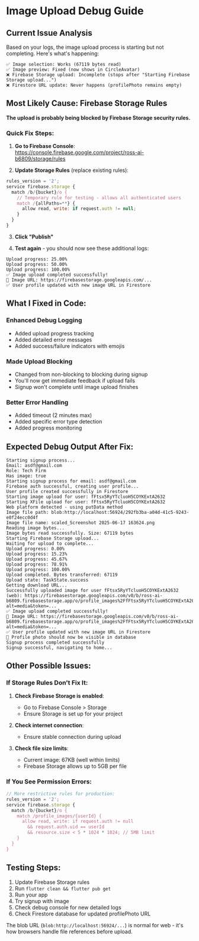 # Image Upload Debug Guide

## Current Issue Analysis

Based on your logs, the image upload process is starting but not completing. Here's what's happening:

```
✅ Image selection: Works (67119 bytes read)
✅ Image preview: Fixed (now shows in CircleAvatar)  
❌ Firebase Storage upload: Incomplete (stops after "Starting Firebase Storage upload...")
❌ Firestore URL update: Never happens (profilePhoto remains empty)
```

## Most Likely Cause: Firebase Storage Rules

**The upload is probably being blocked by Firebase Storage security rules.**

### Quick Fix Steps:

1. **Go to Firebase Console**: https://console.firebase.google.com/project/ross-ai-b6809/storage/rules

2. **Update Storage Rules** (replace existing rules):
```javascript
rules_version = '2';
service firebase.storage {
  match /b/{bucket}/o {
    // Temporary rule for testing - allows all authenticated users
    match /{allPaths=**} {
      allow read, write: if request.auth != null;
    }
  }
}
```

3. **Click "Publish"**

4. **Test again** - you should now see these additional logs:
```
Upload progress: 25.00%
Upload progress: 50.00%
Upload progress: 100.00%
✅ Image upload completed successfully!
📸 Image URL: https://firebasestorage.googleapis.com/...
✅ User profile updated with new image URL in Firestore
```

## What I Fixed in Code:

### Enhanced Debug Logging
- Added upload progress tracking
- Added detailed error messages
- Added success/failure indicators with emojis

### Made Upload Blocking
- Changed from non-blocking to blocking during signup
- You'll now get immediate feedback if upload fails
- Signup won't complete until image upload finishes

### Better Error Handling
- Added timeout (2 minutes max)
- Added specific error type detection
- Added progress monitoring

## Expected Debug Output After Fix:

```
Starting signup process...
Email: asdf@gmail.com
Role: Tech Firm
Has image: true
Starting signup process for email: asdf@gmail.com
Firebase auth successful, creating user profile...
User profile created successfully in Firestore
Starting image upload for user: fFtsx5RyYTcluoH5COYKExtA2632
Starting XFile upload for user: fFtsx5RyYTcluoH5COYKExtA2632
Web platform detected - using putData method
Image file path: blob:http://localhost:56924/292fb3ba-a04d-41c5-9243-e0f24ecc0d4f
Image file name: scaled_Screenshot 2025-06-17 163624.png
Reading image bytes...
Image bytes read successfully. Size: 67119 bytes
Starting Firebase Storage upload...
Waiting for upload to complete...
Upload progress: 0.00%
Upload progress: 15.23%
Upload progress: 45.67%
Upload progress: 78.91%
Upload progress: 100.00%
Upload completed. Bytes transferred: 67119
Upload state: TaskState.success
Getting download URL...
Successfully uploaded image for user fFtsx5RyYTcluoH5COYKExtA2632 (web): https://firebasestorage.googleapis.com/v0/b/ross-ai-b6809.firebasestorage.app/o/profile_images%2FfFtsx5RyYTcluoH5COYKExtA2632.jpg?alt=media&token=...
✅ Image upload completed successfully!
📸 Image URL: https://firebasestorage.googleapis.com/v0/b/ross-ai-b6809.firebasestorage.app/o/profile_images%2FfFtsx5RyYTcluoH5COYKExtA2632.jpg?alt=media&token=...
✅ User profile updated with new image URL in Firestore
🔄 Profile photo should now be visible in database
Signup process completed successfully
Signup successful, navigating to home...
```

## Other Possible Issues:

### If Storage Rules Don't Fix It:

1. **Check Firebase Storage is enabled**:
   - Go to Firebase Console > Storage
   - Ensure Storage is set up for your project

2. **Check internet connection**:
   - Ensure stable connection during upload

3. **Check file size limits**:
   - Current image: 67KB (well within limits)
   - Firebase Storage allows up to 5GB per file

### If You See Permission Errors:

```javascript
// More restrictive rules for production:
rules_version = '2';
service firebase.storage {
  match /b/{bucket}/o {
    match /profile_images/{userId} {
      allow read, write: if request.auth != null 
        && request.auth.uid == userId
        && resource.size < 5 * 1024 * 1024; // 5MB limit
    }
  }
}
```

## Testing Steps:

1. Update Firebase Storage rules
2. Run `flutter clean && flutter pub get`
3. Run your app
4. Try signup with image
5. Check debug console for new detailed logs
6. Check Firestore database for updated profilePhoto URL

The blob URL (`blob:http://localhost:56924/...`) is normal for web - it's how browsers handle file references before upload.

